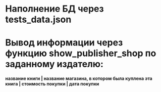 # Наполнение БД через tests_data.json
# Вывод информации через функцию show_publisher_shop по заданному издателю:
#### название книги | название магазина, в котором была куплена эта книга | стоимость покупки | дата покупки